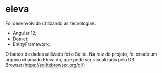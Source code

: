 # eleva

Foi desenvolvido utilizando as tecnologias:
- Angular 12;
- Dotnet;
- EntityFramework;

O banco de dados utilizado foi o Sqlite. Na raiz do projeto, foi criado um arquivo chamado Eleva.db, que pode ser visualizado pelo DB Browser(https://sqlitebrowser.org/dl/) 
